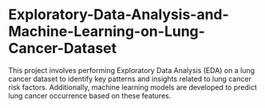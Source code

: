 # Exploratory-Data-Analysis-and-Machine-Learning-on-Lung-Cancer-Dataset
This project involves performing Exploratory Data Analysis (EDA) on a lung cancer dataset to identify key patterns and insights related to lung cancer risk factors. Additionally, machine learning models are developed to predict lung cancer occurrence based on these features.
